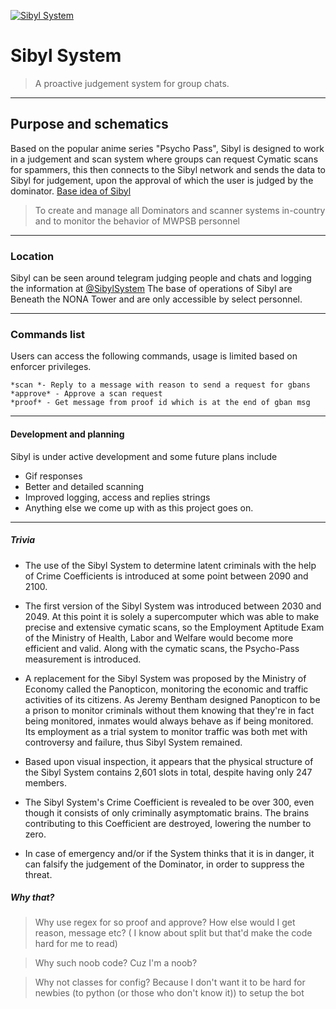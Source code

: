 [![Sibyl System](https://i.imgur.com/elrXfOE.jpg "Sibyl System")](https://github.com/AnimeKaizoku/SibylSystem "Sibyl System")
# Sibyl System
> A proactive judgement system for group chats.

------------

## Purpose and schematics

Based on the popular anime series "Psycho Pass", Sibyl is designed to work in a judgement and scan system where groups can request Cymatic scans for spammers, this then connects to the Sibyl network and sends the data to Sibyl for judgement, upon the approval of which the user is judged by the dominator. [Base idea of Sibyl](https://psychopass.fandom.com/wiki/Sibyl_System "Base idea of Sibyl")

> To create and manage all Dominators and scanner systems in-country and to monitor the behavior of MWPSB personnel

------------

### Location

Sibyl can be seen around telegram judging people and chats and logging the information at [@SibylSystem](http://t.me/SibylSystem "@SibylSystem")
The base of operations of Sibyl are Beneath the NONA Tower and are only accessible by select personnel. 

------------

### Commands list
Users can access the following commands, usage is limited based on enforcer privileges.

    *scan *- Reply to a message with reason to send a request for gbans
    *approve* - Approve a scan request
    *proof* - Get message from proof id which is at the end of gban msg

------------

#### Development and planning

Sibyl is under active development and some future plans include 
- Gif responses
- Better and detailed scanning 
- Improved logging, access and replies strings 
- Anything else we come up with as this project goes on.

------------

##### Trivia
- The use of the Sibyl System to determine latent criminals with the help of Crime Coefficients is introduced at some point between 2090 and 2100.
- The first version of the Sibyl System was introduced between 2030 and 2049. At this point it is solely a supercomputer which was able to make precise and extensive cymatic scans, so the Employment Aptitude Exam of the Ministry of Health, Labor and Welfare would become more efficient and valid. Along with the cymatic scans, the Psycho-Pass measurement is introduced.

- A replacement for the Sibyl System was proposed by the Ministry of Economy called the Panopticon, monitoring the economic and traffic activities of its citizens. As Jeremy Bentham designed Panopticon to be a prison to monitor criminals without them knowing that they're in fact being monitored, inmates would always behave as if being monitored. Its employment as a trial system to monitor traffic was both met with controversy and failure, thus Sibyl System remained.

- Based upon visual inspection, it appears that the physical structure of the Sibyl System contains 2,601 slots in total, despite having only 247 members.

- The Sibyl System's Crime Coefficient is revealed to be over 300, even though it consists of only criminally asymptomatic brains. The brains contributing to this Coefficient are destroyed, lowering the number to zero.

- In case of emergency and/or if the System thinks that it is in danger, it can falsify the judgement of the Dominator, in order to suppress the threat.

##### Why that? 

>Why use regex for so proof and approve? 
How else would I get reason, message etc? ( I know about split but that'd make the code hard for me to read) 

>Why such noob code?
Cuz I'm a noob?

>Why not classes for config?
Because I don't want it to be hard for newbies (to python (or those who don't know it)) to setup the bot
